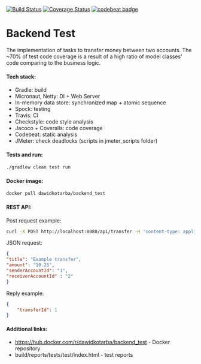 [![Build Status](https://travis-ci.com/dawidkotarba/backend_test.svg?branch=master)](https://travis-ci.com/dawidkotarba/backend_test)
[![Coverage Status](https://coveralls.io/repos/github/dawidkotarba/backend_test/badge.svg?branch=master)](https://coveralls.io/github/dawidkotarba/backend_test?branch=master)
[![codebeat badge](https://codebeat.co/badges/47ebdf95-528a-45a7-b84a-be42416cb430)](https://codebeat.co/projects/github-com-dawidkotarba-backend_test-master)
# Backend Test

The implementation of tasks to transfer money between two accounts.
The ~70% of test code coverage is a result of a high ratio of model classes' code comparing to the business logic.

#### Tech stack:
- Gradle: build
- Micronaut, Netty: DI + Web Server
- In-memory data store: synchronized map + atomic sequence
- Spock: testing
- Travis: CI
- Checkstyle: code style analysis
- Jacoco + Coveralls: code coverage
- Codebeat: static analysis
- JMeter: check deadlocks (scripts in jmeter_scripts folder)

#### Tests and run:
```bash
./gradlew clean test run
```

#### Docker image:
```bash
docker pull dawidkotarba/backend_test
```

#### REST API:
Post request example:
```bash
curl -X POST http://localhost:8080/api/transfer -H 'content-type: application/json' -d '{"title": "Example transfer","amount": "10.25","senderAccountId": "1","receiverAccountId" : "2"}'
```

JSON request:
```json
{
"title": "Example transfer",
"amount": "10.25",
"senderAccountId": "1",
"receiverAccountId" : "2"
}
```

Reply example:
```json
{
    "transferId": 1
}
```

#### Additional links:
- https://hub.docker.com/r/dawidkotarba/backend_test - Docker repository
- build/reports/tests/test/index.html - test reports
